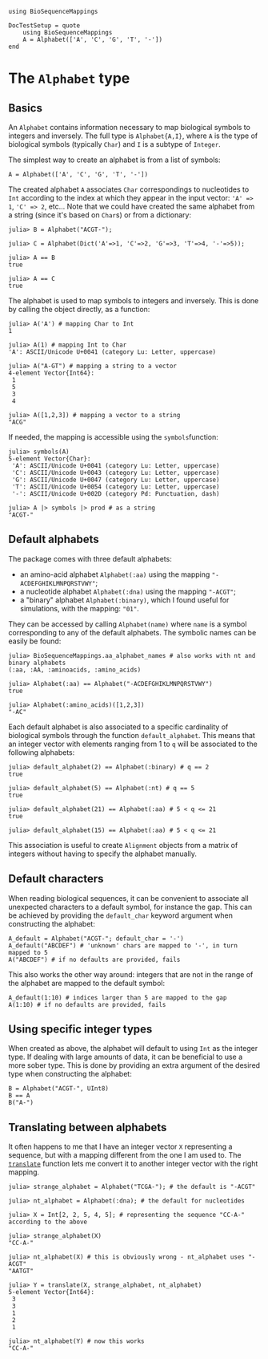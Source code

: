 ```@setup alpha1
using BioSequenceMappings
```
```@meta 
DocTestSetup = quote
	using BioSequenceMappings
	A = Alphabet(['A', 'C', 'G', 'T', '-'])
end
```

# The `Alphabet` type

## Basics

An `Alphabet` contains information necessary to map biological symbols to integers and inversely. 
The full type is `Alphabet{A,I}`, where `A` is the type of biological symbols (typically `Char`) and `I` is a subtype of `Integer`. 

The simplest way to create an alphabet is from a list of symbols: 
```@repl alpha1
A = Alphabet(['A', 'C', 'G', 'T', '-'])
```
The created alphabet `A` associates `Char` correspondings to nucleotides to `Int` according to the index at which they appear in the input vector: `'A' => 1`, `'C' => 2`, etc...
Note that we could have created the same alphabet from a string (since it's based on `Char`s) or from a dictionary: 
```jldoctest alpha2
julia> B = Alphabet("ACGT-");

julia> C = Alphabet(Dict('A'=>1, 'C'=>2, 'G'=>3, 'T'=>4, '-'=>5));

julia> A == B
true

julia> A == C
true
```

The alphabet is used to map symbols to integers and inversely. 
This is done by calling the object directly, as a function: 
```jldoctest alpha2
julia> A('A') # mapping Char to Int
1

julia> A(1) # mapping Int to Char
'A': ASCII/Unicode U+0041 (category Lu: Letter, uppercase)

julia> A("A-GT") # mapping a string to a vector 
4-element Vector{Int64}:
 1
 5
 3
 4

julia> A([1,2,3]) # mapping a vector to a string
"ACG"
```

If needed, the mapping is accessible using the `symbols`function: 
```jldoctest alpha2
julia> symbols(A)
5-element Vector{Char}:
 'A': ASCII/Unicode U+0041 (category Lu: Letter, uppercase)
 'C': ASCII/Unicode U+0043 (category Lu: Letter, uppercase)
 'G': ASCII/Unicode U+0047 (category Lu: Letter, uppercase)
 'T': ASCII/Unicode U+0054 (category Lu: Letter, uppercase)
 '-': ASCII/Unicode U+002D (category Pd: Punctuation, dash)

julia> A |> symbols |> prod # as a string
"ACGT-"
```

## Default alphabets

The package comes with three default alphabets: 
- an amino-acid alphabet `Alphabet(:aa)` using the mapping `"-ACDEFGHIKLMNPQRSTVWY"`;
- a nucleotide alphabet `Alphabet(:dna)` using the mapping `"-ACGT"`;
- a "binary" alphabet `Alphabet(:binary)`, which I found useful for simulations, with the mapping: `"01"`. 

They can be accessed by calling `Alphabet(name)` where `name` is a symbol corresponding to any of the default alphabets. 
The symbolic names can be easily be found:
```jldoctest alpha2
julia> BioSequenceMappings.aa_alphabet_names # also works with nt and binary alphabets
(:aa, :AA, :aminoacids, :amino_acids)

julia> Alphabet(:aa) == Alphabet("-ACDEFGHIKLMNPQRSTVWY")
true

julia> Alphabet(:amino_acids)([1,2,3])
"-AC"
```

Each default alphabet is also associated to a specific cardinality of biological symbols through the function `default_alphabet`. 
This means that an integer vector with elements ranging from 1 to `q` will be associated to the following alphabets: 
```juliadoctest alpha2
julia> default_alphabet(2) == Alphabet(:binary) # q == 2
true

julia> default_alphabet(5) == Alphabet(:nt) # q == 5
true

julia> default_alphabet(21) == Alphabet(:aa) # 5 < q <= 21
true

julia> default_alphabet(15) == Alphabet(:aa) # 5 < q <= 21
```
This association is useful to create `Alignment` objects from a matrix of integers without having to specify the alphabet manually. 

## Default characters

When reading biological sequences, it can be convenient to associate all unexpected characters to a default symbol, for instance the gap. 
This can be achieved by providing the `default_char` keyword argument when constructing the alphabet: 
```@repl alpha1
A_default = Alphabet("ACGT-"; default_char = '-')
A_default("ABCDEF") # 'unknown' chars are mapped to '-', in turn mapped to 5
A("ABCDEF") # if no defaults are provided, fails
```

This also works the other way around: integers that are not in the range of the alphabet are mapped to the default symbol: 
```@repl alpha1
A_default(1:10) # indices larger than 5 are mapped to the gap
A(1:10) # if no defaults are provided, fails
```

## Using specific integer types

When created as above, the alphabet will default to using `Int` as the integer type. 
If dealing with large amounts of data, it can be beneficial to use a more sober type. 
This is done by providing an extra argument of the desired type when constructing the alphabet: 
```@repl alpha1
B = Alphabet("ACGT-", UInt8)
B == A
B("A-")
```


## Translating between alphabets

It often happens to me that I have an integer vector `X` representing a sequence, but with a mapping different from the one I am used to. 
The [`translate`](@ref) function lets me convert it to another integer vector with the right mapping. 
```jldoctest alpha2
julia> strange_alphabet = Alphabet("TCGA-"); # the default is "-ACGT"

julia> nt_alphabet = Alphabet(:dna); # the default for nucleotides

julia> X = Int[2, 2, 5, 4, 5]; # representing the sequence "CC-A-" according to the above

julia> strange_alphabet(X)
"CC-A-"

julia> nt_alphabet(X) # this is obviously wrong - nt_alphabet uses "-ACGT"
"AATGT"

julia> Y = translate(X, strange_alphabet, nt_alphabet)
5-element Vector{Int64}:
 3
 3
 1
 2
 1

julia> nt_alphabet(Y) # now this works
"CC-A-"
```